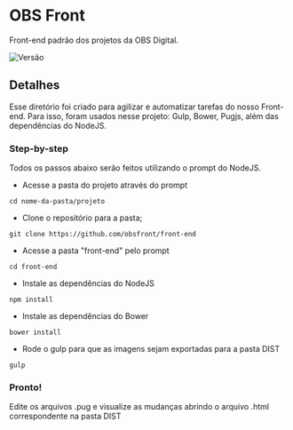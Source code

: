 # OBS Front
Front-end padrão dos projetos da OBS Digital.

![Versão](http://obsdigital.com.br/git/svg/version.svg)

## Detalhes
Esse diretório foi criado para agilizar e automatizar tarefas do nosso Front-end. Para isso, foram usados nesse projeto: Gulp, Bower, Pugjs, além das dependências do NodeJS.

### Step-by-step
Todos os passos abaixo serão feitos utilizando o prompt do NodeJS.

- Acesse a pasta do projeto através do prompt
```
cd nome-da-pasta/projeto
```
- Clone o repositório para a pasta;
```
git clone https://github.com/obsfront/front-end
```
- Acesse a pasta "front-end" pelo prompt
```
cd front-end
```
- Instale as dependências do NodeJS
```
npm install
```
- Instale as dependências do Bower
```
bower install
```
- Rode o gulp para que as imagens sejam exportadas para a pasta DIST
```
gulp
```

### Pronto!
Edite os arquivos .pug e visualize as mudanças abrindo o arquivo .html correspondente na pasta DIST
